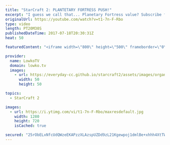 ```yaml
---
title: "StarCraft 2: PLANTETARY FORTRESS PUSH!"
excerpt: "I guess we call that... Planetary Fortress value? Subscribe for more videos: http://lowko.tv/youtube More StarCraft 2 casts: https://goo.gl/5H4Xq7  Planetary Fortresses are usually only made when defending a third or fourth base. However, if you manage to use it offensively it is extremely powerful."
originalUrl: https://youtube.com/watch?v=t1-7n-F-Rbo
type: video
length: PT20M30S
publishedDateTime: 2017-07-18T20:30:31Z
heat: 50

featuredContent: "<iframe width=\"800\" height=\"500\" frameborder=\"0\" src=\"https://www.youtube.com/embed/t1-7n-F-Rbo\" allow=\"accelerometer; autoplay; encrypted-media; gyroscope; picture-in-picture\" allowfullscreen></iframe>"

provider:
  name: LowkoTV
  domain: lowko.tv
  images:
    - url: https://everyday-cc.github.io/starcraft2/assets/images/organizations/lowko.tv-50x50.jpg
      width: 50
      height: 50

topics:
  - StarCraft 2

images:
  - url: https://i.ytimg.com/vi/t1-7n-F-Rbo/maxresdefault.jpg
    width: 1280
    height: 720
    isCached: true

secured: "25rObELxNfcUdQWzeEKAPzzXLAzspUZDd9zL21Kgewpoj1dmlBe+xhhh4XtTWhGnfymykLFyNOddLWYMu9TAxENUxChk/8s//QXidz06bRdUAN0fdqjND14Dgupd8Unu6SWbFXor1qF+RXRiaYh1Ro33luZJijFNUI6avEXnKN0Eu3jSb0LYR6Lhv73tP9ywictKVrkRPR5hWLgMhhRgoXlNEnmJYkR0ywrLq6IZWauVTdsZC9ORaaMvPSsbWPieClyT53Io7nfgt+4Sf7p2OHmhLPutnI3szHcJlGuqFT/9LWUXXK43HsRPzLGt1nRE8jzo4dU/n0+T2aBv4FW26JELfUyXOg0R0MCuOGJGlPyn5b4Q7Rg4AwS18qEMHpLmzqYvzA+4yYHJ8gTwTnwVYtnOi1Qt8g91JmyZ/ZuZzbE/RyL8carOiT2kvmN2eAKD;zPhVgVT54oxn4lQ/kLrZ8Q=="
---
```


